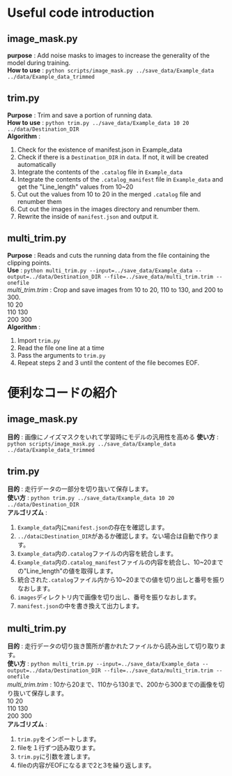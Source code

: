 # Useful code introduction
## image_mask.py
**purpose** : Add noise masks to images to increase the generality of the model during training.  
**How to use** : ```python scripts/image_mask.py ../save_data/Example_data ../data/Example_data_trimmed```

## trim.py
**Purpose** : Trim and save a portion of running data.  
**How to use** : ```python trim.py ../save_data/Example_data 10 20 ../data/Destination_DIR```  
**Algorithm** :  
1. Check for the existence of manifest.json in Example_data
2. Check if there is a ```Destination_DIR``` in ```data```. If not, it will be created automatically
3. Integrate the contents of the ```.catalog``` file in ```Example_data```
4. Integrate the contents of the ```.catalog_manifest``` file in ```Example_data``` and get the "Line_length" values from 10~20
5. Cut out the values from 10 to 20 in the merged ```.catalog``` file and renumber them
6. Cut out the images in the images directory and renumber them.
7. Rewrite the inside of ```manifest.json``` and output it.

## multi_trim.py ##  
**Purpose** : Reads and cuts the running data from the file containing the clipping points.  
**Use** : ```python multi_trim.py --input=../save_data/Example_data --output=../data/Destination_DIR --file=../save_data/multi_trim.trim --onefile```    
_multi_trim.trim_ : Crop and save images from 10 to 20, 110 to 130, and 200 to 300.  
10 20  
110 130  
200 300  
**Algorithm** :  
1. Import ```trim.py```
2. Read the file one line at a time
3. Pass the arguments to ```trim.py```
4. Repeat steps 2 and 3 until the content of the file becomes EOF.

# 便利なコードの紹介
## image_mask.py
**目的** : 画像にノイズマスクをいれて学習時にモデルの汎用性を高める
**使い方** : ```python scripts/image_mask.py ../save_data/Example_data ../data/Example_data_trimmed```

## trim.py
**目的** : 走行データの一部分を切り抜いて保存します。  
**使い方** : ```python trim.py ../save_data/Example_data 10 20 ../data/Destination_DIR```  
**アルゴリズム** :  
1. ```Example_data```内に```manifest.json```の存在を確認します。
2. ```../dataにDestination_DIR```があるか確認します。ない場合は自動で作ります。
3. ```Example_data```内の```.catalog```ファイルの内容を統合します。
4. ```Example_data```内の```.catalog_manifest```ファイルの内容を統合し、10~20までの"Line_length"の値を取得します。
5. 統合された```.catalog```ファイル内から10~20までの値を切り出しと番号を振りなおします。
6. ```images```ディレクトリ内で画像を切り出し、番号を振りなおします。
7. ```manifest.json```の中を書き換えて出力します。

## multi_trim.py
**目的** : 走行データの切り抜き箇所が書かれたファイルから読み出して切り取ります。  
**使い方** : ```python multi_trim.py --input=../save_data/Example_data --output=../data/Destination_DIR --file=../save_data/multi_trim.trim --onefile```    
_multi_trim.trim_ : 10から20まで、110から130まで、200から300までの画像を切り抜いて保存します。  
10 20  
110 130  
200 300  
**アルゴリズム** :  
1. ```trim.py```をインポートします。
2. fileを１行ずつ読み取ります。
3. ```trim.py```に引数を渡します。
4. fileの内容がEOFになるまで2と3を繰り返します。
